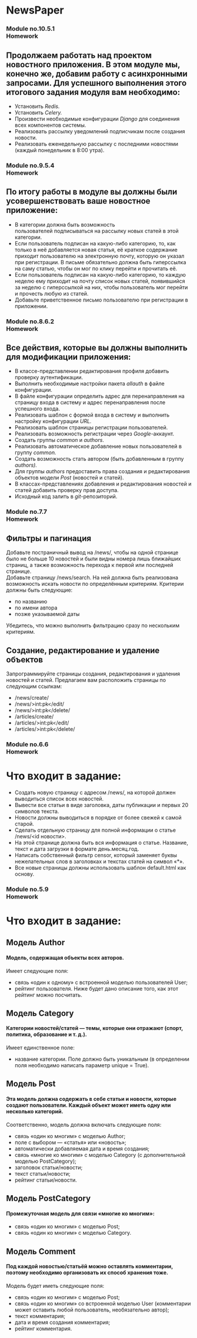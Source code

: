 # NewsPaper

<h3>Module no.10.5.1<br>
Homework
</h3>
    <h2>Продолжаем работать над проектом новостного приложения. В этом модуле мы, конечно же, добавим работу с асинхронными запросами. Для успешного выполнения этого итогового задания модуля вам необходимо:</h2>
        <ul>
            <li>Установить <em>Redis.</em></li>
            <li>Установить <em>Celery.</em></li>
            <li>Произвести необходимые конфигурации <em>Django</em> для соединения всех компонентов системы.</li>
            <li>Реализовать рассылку уведомлений подписчикам после создания новости.</li>
            <li>Реализовать еженедельную рассылку с последними новостями (каждый понедельник в 8:00 утра).</li>
        </ul>
<h3>Module no.9.5.4<br>
Homework
</h3>
    <h2>По итогу работы в модуле вы должны были усовершенствовать ваше новостное приложение:</h2>
        <ul>
            <li>В категории должна быть возможность пользователей&nbsp;подписываться на рассылку новых статей в этой категории.</li>
            <li>Если пользователь подписан на какую-либо категорию, то, как только в неё добавляется новая статья, её краткое содержание приходит пользователю на электронную почту, которую он указал при регистрации. В письме обязательно должна быть гиперссылка на саму статью, чтобы он мог по клику перейти и прочитать её.</li>
            <li>Если пользователь подписан на какую-либо категорию, то каждую неделю ему приходит на почту список новых статей, появившийся за неделю с гиперссылкой на них, чтобы пользователь мог перейти и прочесть любую из статей.</li>
            <li>Добавьте приветственное письмо пользователю при регистрации в приложении.</li>
        </ul>
<h3>
Module no.8.6.2<br>
Homework
</h3>
    <h2>Все действия, которые вы должны выполнить для модификации приложения:</h2>
        <ul>
            <li>В классе-представлении редактирования профиля добавить проверку аутентификации.</li>
            <li>Выполнить необходимые настройки пакета <em>allauth</em> в файле конфигурации.</li>
            <li>В файле конфигурации определить адрес для перенаправления на страницу входа в систему и адрес перенаправления после успешного входа.</li>
            <li>Реализовать&nbsp;шаблон с формой входа в систему и выполнить настройку конфигурации <em>URL.</em></li>
            <li>Реализовать шаблон страницы регистрации пользователей.</li>
            <li>Реализовать&nbsp;возможность регистрации через <em>Google</em>-аккаунт.</li>
            <li>Создать группы <em>common</em> и <em>authors</em>.</li>
            <li>Реализовать автоматическое добавление новых пользователей в группу <em>common.</em></li>
            <li>Создать возможность стать автором (быть добавленным в группу <em>authors).</em></li>
            <li>Для группы <em>authors</em> предоставить права создания и редактирования объектов модели <em>Post</em> (новостей и статей).</li>
            <li>В классах-представлениях добавления и редактирования новостей и статей добавить проверку прав доступа.</li>
            <li>Исходный код залить в <em>git</em>-репозиторий.</li>
        </ul>
<h3>
Module no.7.7<br>
Homework
</h3>
    <h2>Фильтры и пагинация</h2>
        <p>
            Добавьте постраничный вывод на /news/, чтобы на одной странице было не больше 10 новостей и были видны 
номера лишь ближайших страниц, а также возможность перехода к первой или последней странице.<br>
            Добавьте страницу /news/search. На ней должна быть реализована возможность искать новости по определённым критериям.
            Критерии должны быть следующие:
        <ul>
            <li>по названию</li>
            <li>по имени автора</li>
            <li>позже указываемой даты</li>
        </ul>
            Убедитесь, что можно выполнить фильтрацию сразу по нескольким критериям.
    <h2>Создание, редактирование и удаление объектов</h2>
        <p>
            Запрограммируйте страницы создания, редактирования и удаления новостей и статей. Предлагаем вам расположить страницы по следующим ссылкам: 
        <ul>
            <li>/news/create/</li>
            <li>/news/&gt;int:pk&lt;/edit/</li>
            <li>/news/&gt;int:pk&lt;/delete/</li>
            <li>/articles/create/</li>
            <li>/articles/&gt;int:pk&lt;/edit/</li>
            <li>/articles/&gt;int:pk&lt;/delete/</li>
        </ul>
<h3>
Module no.6.6<br>
Homework
</h3>
<h1>Что входит в задание:</h1>
    <p>
        <ul>
            <li>Создать новую страницу с адресом /news/, на которой должен выводиться список всех новостей.</li>
            <li>Вывести все статьи в виде заголовка, даты публикации и первых 20 символов текста.</li>
            <li>Новости должны выводиться в порядке от более свежей к самой старой.</li>
            <li>Сделать отдельную страницу для полной информации о статье /news/&lt;id новости&gt;.</li>
            <li>На этой странице должна быть вся информация о статье. Название, текст и дата загрузки в формате день.месяц.год.</li>
            <li>Написать собственный фильтр censor, который заменяет буквы нежелательных слов в заголовках и текстах статей на символ «*».</li>
            <li>Все новые страницы должны использовать шаблон default.html как основу.</li>
        </ul>
<h3>
Module no.5.9<br>
Homework
</h3>
<h1>Что входит в задание:</h1>
        <h2>Модель Author</h2>
        <h4>Модель, содержащая объекты всех авторов.</h4>
          <p>Имеет следующие поля:
            <ul>
                <li>cвязь «один к одному» с встроенной моделью пользователей User;</li>
                <li>рейтинг пользователя. Ниже будет дано описание того, как этот рейтинг можно посчитать.</li>
            </ul>
        <h2>Модель Category</h2>
        <h4>Категории новостей/статей — темы, которые они отражают (спорт, политика, образование и т. д.).</h4>
          <p>Имеет единственное поле:
            <ul>
                <li>название категории. Поле должно быть уникальным (в определении поля необходимо написать параметр unique = True).</li>
            </ul>
        <h2>Модель Post</h2>
        <h4>Эта модель должна содержать в себе статьи и новости, которые создают пользователи. Каждый объект может иметь одну или несколько категорий.</h4>
          <p>Соответственно, модель должна включать следующие поля:
            <ul>
                <li>связь «один ко многим» с моделью Author;</li>
                <li>поле с выбором — «статья» или «новость»;</li>
                <li>автоматически добавляемая дата и время создания;</li>
                <li>связь «многие ко многим» с моделью Category (с дополнительной моделью PostCategory);</li>
                <li>заголовок статьи/новости;</li>
                <li>текст статьи/новости;</li>
                <li>рейтинг статьи/новости.</li>
            </ul>
        <h2>Модель PostCategory</h2>
        <h4>Промежуточная модель для связи «многие ко многим»:</h4>
          <p>
            <ul>
                <li>связь «один ко многим» с моделью Post;</li>
                <li>связь «один ко многим» с моделью Category.</li>
            </ul>
        <h2>Модель Comment</h2>
        <h4>Под каждой новостью/статьёй можно оставлять комментарии, поэтому необходимо организовать их способ хранения тоже.</h4>
          <p>Модель будет иметь следующие поля:
            <ul>
                <li>связь «один ко многим» с моделью Post;</li>
                <li>связь «один ко многим» со встроенной моделью User (комментарии может оставить любой пользователь, необязательно автор);</li>
                <li>текст комментария;</li>
                <li>дата и время создания комментария;</li>
                <li>рейтинг комментария.</li>
            </ul>

